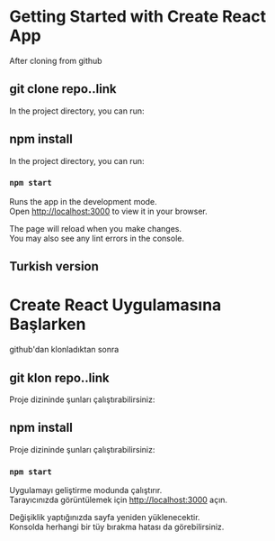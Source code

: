 # Getting Started with Create React App

After cloning from github  
## git clone repo..link

In the project directory, you can run:
## npm install 


In the project directory, you can run:

### `npm start`

Runs the app in the development mode.\
Open [http://localhost:3000](http://localhost:3000) to view it in your browser.

The page will reload when you make changes.\
You may also see any lint errors in the console.


## Turkish version
# Create React Uygulamasına Başlarken

github'dan klonladıktan sonra
## git klon repo..link

Proje dizininde şunları çalıştırabilirsiniz:
## npm install


Proje dizininde şunları çalıştırabilirsiniz:

### `npm start`

Uygulamayı geliştirme modunda çalıştırır.\
Tarayıcınızda görüntülemek için [http://localhost:3000](http://localhost:3000) açın.

Değişiklik yaptığınızda sayfa yeniden yüklenecektir.\
Konsolda herhangi bir tüy bırakma hatası da görebilirsiniz.